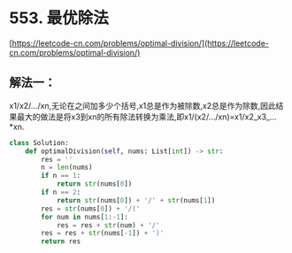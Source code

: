 # 553. 最优除法

[https://leetcode-cn.com/problems/optimal-division/](https://leetcode-cn.com/problems/optimal-division/)

## 解法一：

x1/x2/…/xn,无论在之间加多少个括号,x1总是作为被除数,x2总是作为除数,因此结果最大的做法是将x3到xn的所有除法转换为乘法,即x1/\(x2/…/xn\)=x1/x2_x3_…\*xn.

```python
class Solution:
    def optimalDivision(self, nums: List[int]) -> str:
        res = ''
        n = len(nums)
        if n == 1:
            return str(nums[0])
        if n == 2:
            return str(nums[0]) + '/' + str(nums[1])
        res = str(nums[0]) + '/('
        for num in nums[1:-1]:
            res = res + str(num) + '/'
        res = res + str(nums[-1]) + ')'
        return res
```

